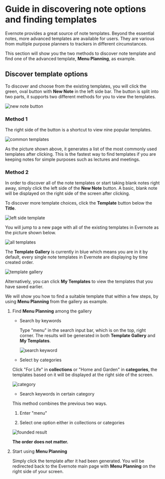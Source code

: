 # Guide in discovering note options and finding templates

Evernote provides a great source of note templates. Beyond the essential notes, more advanced templates are available for users. They are various from multiple purpose planners to trackers in different circumstances.

This section will show you the two methods to discover note template and find one of the advanced template, **Menu Planning**, as example.

## Discover template options

To discover and choose from the existing templates, you will click the green, oval button with **New Note** in the left side bar. The button is split into two parts, it supports two different methods for you to view the templates.

![new note button](../images/newnote.png)

### Method 1

The right side of the button is a shortcut to view nine popular templates.

![common templates](../images/temp2.png)

As the picture shown above, it generates a list of the most commonly used templates after clicking. This is the fastest way to find templates if you are keeping notes for simple purposes such as lectures and meetings.

### Method 2

In order to discover all of the note templates or start taking blank notes right away, simply click the left side of the **New Note** button. A basic, blank note will be displayed on the right side of the screen after clicking.

To discover more template choices, click the **Template** button below the **Title**.

![left side template](../images/tem1.png)

You will jump to a new page with all of the existing templates in Evernote as the picture shown below.

![all templates](../images/alltemp.png)

The **Template Gallery** is currently in blue which means you are in it by default, every single note templates in Evernote are displaying by time created order.

![template gallery](../images/gallery.png)

Alternatively, you can click **My Templates** to view the templates that you have saved earlier.

We will show you how to find a suitable template that within a few steps, by using **Menu Planning** from the gallery as example.

1. Find **Menu Planning** among the gallery

   - Search by keywords

     Type "menu" in the search input bar, which is on the top, right corner. The results will be generated in both **Template Gallery** and **My Templates**.

      ![search keyword](../images/searchmenu.png)

   - Select by categories

    Click "For Life" in **collections** or "Home and Garden" in **categories**, the templates based on it will be displayed at the right side of the screen.

    ![category](../images/category.png)

   - Search keywords in certain category

    This method combines the previous two ways.

    1. Enter "menu"

    2. Select one option either in collections or categories

    ![founded result](../images/menuresult.png)

    __The order does not matter.__

2. Start using **Menu Planning**

   Simply click the template after it had been generated. You will be redirected back to the Evernote main page with **Menu Planning** on the right side of your screen.
